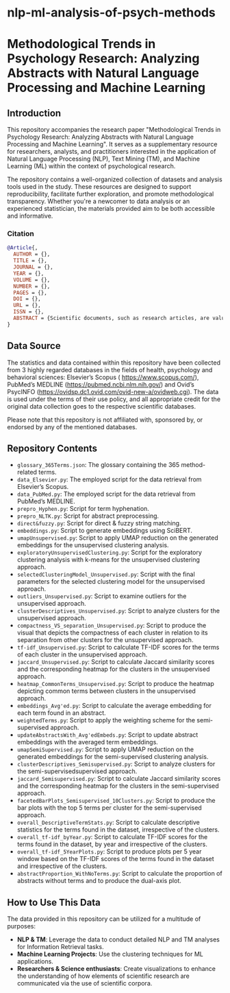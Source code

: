 # nlp-ml-analysis-of-psych-methods
# Methodological Trends in Psychology Research: Analyzing Abstracts with Natural Language Processing and Machine Learning

## Introduction

This repository accompanies the research paper "Methodological Trends in Psychology Research: Analyzing Abstracts with Natural Language Processing and Machine Learning". It serves as a supplementary resource for researchers, analysts, and practitioners interested in the application of Natural Language Processing (NLP), Text Mining (TM), and Machine Learning (ML) within the context of psychological research.

The repository contains a well-organized collection of datasets and analysis tools used in the study. These resources are designed to support reproducibility, facilitate further exploration, and promote methodological transparency. Whether you're a newcomer to data analysis or an experienced statistician, the materials provided aim to be both accessible and informative.

### Citation
```bibtex
@Article{,
  AUTHOR = {},
  TITLE = {},
  JOURNAL = {},
  YEAR = {},
  VOLUME = {},
  NUMBER = {},
  PAGES = {},
  DOI = {},
  URL = {},
  ISSN = {},
  ABSTRACT = {Scientific documents, such as research articles, are valuable resources for Information Retrieval (IR) and Natural Language Processing (NLP), offering opportunities to extract specialized knowledge and analyze key components of scholarly content, including research methods. This study investigates methodological trends in psychology research over the past 30 years (1995-2024) by applying a novel NLP and Machine Learning pipeline to a large-scale corpus of 85,452 abstracts. A curated glossary of 365 method-related keywords served as a gold-standard reference for term identification, using direct and fuzzy string matching. Retrieved terms were encoded with SciBERT averaging embeddings across contextual occurrences to produce unified vectors.  These vectors were clustered using both unsupervised and weighted semi-supervised approaches, yielding six and ten clusters, respectively. Cluster composition was analyzed using weighted statistical measures to assess term importance within and across groups. Our findings highlight an increasing presence of methodological terminology in psychology, reflecting a shift toward greater standardization and transparency in research reporting. This work contributes a reproducible methodological framework for the semantic analysis of research language, with implications for meta-research, domain-specific lexicon development, and automated scientific knowledge discovery.}
}

```

## Data Source

The statistics and data contained within this repository have been collected from 3 highly regarded databases in the fields of health, psychology and behavioral sciences: Elsevier’s Scopus ( https://www.scopus.com/), PubMed’s MEDLINE (https://pubmed.ncbi.nlm.nih.gov/) and Ovid’s PsycINFO (https://ovidsp.dc1.ovid.com/ovid-new-a/ovidweb.cgi). The data is used under the terms of their use policy, and all appropriate credit for the original data collection goes to the respective scientific databases.

Please note that this repository is not affiliated with, sponsored by, or endorsed by any of the mentioned databases.

## Repository Contents

- `glossary_365Terms.json`: The glossary containing the 365 method-related terms.
- `data_Elsevier.py`: The employed script for the data retrieval from Elsevier’s Scopus.
- `data_PubMed.py`: The employed script for the data retrieval from PubMed’s MEDLINE.
- `prepro_Hyphen.py`: Script for term hyphenation.
- `prepro_NLTK.py`: Script for abstract preprocessing.
- `direct&fuzzy.py`: Script for direct & fuzzy string matching.
- `embeddings.py`: Script to generate embeddings using SciBERT.
- `umapUnsupervised.py`: Script to apply UMAP reduction on the generated embeddings for the unsupervised clustering analysis.
- `exploratoryUnsupervisedClustering.py`: Script for the exploratory clustering analysis with k-means for the unsupervised clustering approach.
- `selectedClusteringModel_Unsupervised.py`: Script with the final parameters for the selected clustering model for the unsupervised approach.
- `outliers_Unsupervised.py`: Script to examine outliers for the unsupervised approach.
- `clusterDescriptives_Unsupervised.py`: Script to analyze clusters for the unsupervised approach.
- `compactness_VS_separation_Unsupervised.py`: Script to produce the visual that depicts the compactness of each cluster in relation to its separation from other clusters for the unsupervised approach.
- `tf-idf_Unsupervised.py`: Script to calculate TF-IDF scores for the terms of each cluster in the unsupervised approach.
- `jaccard_Unsupervised.py`: Script to calculate Jaccard similarity scores and the corresponding heatmap for the clusters in the unsupervised approach.
- `heatmap_CommonTerms_Unsupervised.py`: Script to produce the heatmap depicting common terms between clusters in the unsupervised approach.
- `embeddings_Avg'ed.py`: Script to calculate the average embedding for each term found in an abstract.
- `weightedTerms.py`: Script to apply the weighting scheme for the semi-supervised approach.
- `updateAbstractsWith_Avg'edEmbeds.py`: Script to update abstract embeddings with the averaged term embeddings.
- `umapSemiSupervised.py`: Script to apply UMAP reduction on the generated embeddings for the semi-supervised clustering analysis.
- `clusterDescriptives_Semisupervised.py`: Script to analyze clusters for the semi-supervisedsupervised approach.
- `jaccard_Semisupervised.py`: Script to calculate Jaccard similarity scores and the corresponding heatmap for the clusters in the semi-supervised approach.
- `facetedBarPlots_Semisupervised_10Clusters.py`: Script to produce the bar plots with the top 5 terms per cluster for the semi-supervised approach.
- `overall_DescriptiveTermStats.py`: Script to calculate descriptive statistics for the terms found in the dataset, irrespective of the clusters. 
- `overall_tf-idf_byYear.py`: Script to calculate TF-IDF scores for the terms found in the dataset, by year and irrespective of the clusters. 
- `overall_tf-idf_5YearPlots.py`: Script to produce plots per 5 year window based on the TF-IDF scores of the terms found in the dataset and irrespective of the clusters. 
- `abstractProportion_WithNoTerms.py`: Script to calculate the proportion of abstracts without terms and to produce the dual-axis plot. 


## How to Use This Data

The data provided in this repository can be utilized for a multitude of purposes:
- **NLP & TM**: Leverage the data to conduct detailed NLP and TM analyses for Information Retrieval tasks.
- **Machine Learning Projects**: Use the clustering techniques for ML applications.
- **Researchers & Science enthusiasts**: Create visualizations to enhance the understanding of how elements of scientific research are communicated via the use of scientific corpora.

